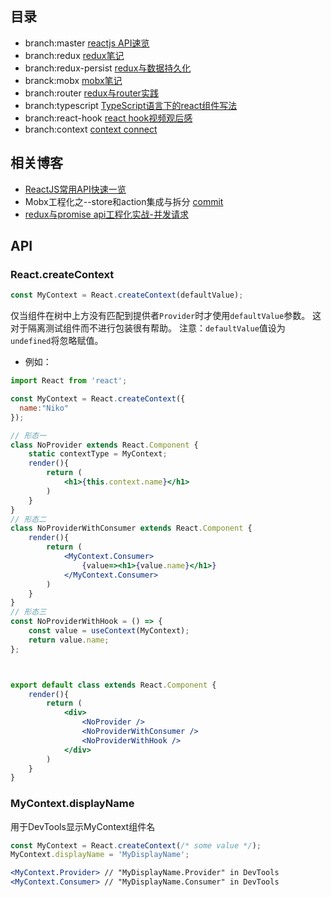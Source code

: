 ## 目录
* branch:master <a href="#">reactjs API速览</a>
* branch:redux  <a href="https://github.com/1uokun/react-dom-cli/tree/redux">redux笔记</a>
* branch:redux-persist    <a href="https://github.com/1uokun/react-dom-cli/tree/redux-persist">redux与数据持久化</a>
* branck:mobx   <a href="https://github.com/1uokun/react-dom-cli/tree/mobx">mobx笔记</a>
* branch:router  <a href="https://github.com/1uokun/react-dom-cli/tree/router">redux与router实践</a>
* branch:typescript    <a href="https://github.com/1uokun/react-dom-cli/tree/typescript">TypeScript语言下的react组件写法</a>
* branch:react-hook <a href="https://github.com/1uokun/react-dom-cli/tree/react-hook">react hook视频观后感</a>
* branch:context <a href="https://github.com/1uokun/react-dom-cli/tree/context">context connect</a>

## 相关博客

- [ReactJS常用API快速一览](https://github.com/1uokun/react-dom-cli/issues/1)
- Mobx工程化之--store和action集成与拆分 [commit](https://github.com/1uokun/react-dom-cli/commit/4890714d4a1fdc2d2a8d04fe0162a12817b280a1)
- [redux与promise api工程化实战-并发请求](https://github.com/1uokun/react-dom-cli/issues/2)

## API
### React.createContext
```jsx harmony
const MyContext = React.createContext(defaultValue);
```
仅当组件在树中上方没有匹配到提供者`Provider`时才使用`defaultValue`参数。
这对于隔离测试组件而不进行包装很有帮助。
注意：`defaultValue`值设为`undefined`将忽略赋值。
 - 例如：

```jsx harmony
import React from 'react';

const MyContext = React.createContext({
  name:"Niko"
});

// 形态一
class NoProvider extends React.Component {
    static contextType = MyContext;
    render(){
        return (
            <h1>{this.context.name}</h1>
        )
    }
}
// 形态二
class NoProviderWithConsumer extends React.Component {
    render(){
        return (
            <MyContext.Consumer>
                {value=><h1>{value.name}</h1>}
            </MyContext.Consumer>
        )
    }
}
// 形态三
const NoProviderWithHook = () => {
    const value = useContext(MyContext);
    return value.name;
};



export default class extends React.Component {
    render(){
        return (
            <div>
                <NoProvider />
                <NoProviderWithConsumer />
                <NoProviderWithHook />
            </div>
        )
    }
}
```

### MyContext.displayName
用于DevTools显示MyContext组件名
```jsx harmony
const MyContext = React.createContext(/* some value */);
MyContext.displayName = 'MyDisplayName';

<MyContext.Provider> // "MyDisplayName.Provider" in DevTools
<MyContext.Consumer> // "MyDisplayName.Consumer" in DevTools
```
